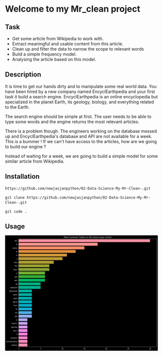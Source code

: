 # Welcome to my Mr_clean project

## Task
- Get some article from Wikipedia to work with.
- Extract meaningful and usable content from this article.
- Clean up and filter the data to narrow the scope to relevant words
- Build a simple frequency model.
- Analysing the article based on this model.


## Description
It is time to get our hands dirty and to manipulate some real world data. You have been hired by a new company named EncyclEarthpedia and your first task it build a search engine. EncyclEarthpedia is an online encyclopedia but specialized in the planet Earth, its geology, biology, and everything related to the Earth.

The search engine should be simple at first. The user needs to be able to type some words and the engine returns the most relevant articles.

There is a problem though. The engineers working on the database messed up and EncyclEarthpedia's database and API are not available for a week. This is a bummer ! If we can't have access to the articles, how are we going to build our engine ?

Instead of waiting for a week, we are going to build a simple model for some similar article from Wikipedia.


## Installation
```commandline
https://github.com/newjasjanpython/02-Data-Science-My-Mr-Clean-.git
```
```commandline
git clone https://github.com/newjasjanpython/02-Data-Science-My-Mr-Clean-.git
```
```commandline
git code .
```


## Usage
![img.png](img.png)